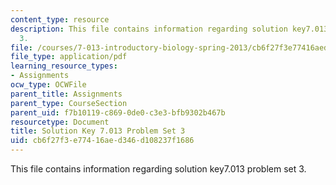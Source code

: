 ```yaml
---
content_type: resource
description: This file contains information regarding solution key7.013 problem set
  3.
file: /courses/7-013-introductory-biology-spring-2013/cb6f27f3e77416aed346d108237f1686_MIT7_013S13_Pset_3Sol.pdf
file_type: application/pdf
learning_resource_types:
- Assignments
ocw_type: OCWFile
parent_title: Assignments
parent_type: CourseSection
parent_uid: f7b10119-c869-0de0-c3e3-bfb9302b467b
resourcetype: Document
title: Solution Key 7.013 Problem Set 3
uid: cb6f27f3-e774-16ae-d346-d108237f1686
---
```

This file contains information regarding solution key7.013 problem set 3.

